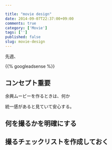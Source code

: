 ```yaml
---

title: "movie design"
date: 2014-09-07T22:37:00+09:00
comments: true
category: ['Movie']
tags: ['']
published: false
slug: movie-design
---
```


先週、


{{% googleadsense %}}

## コンセプト重要
余興ムービーを作るときは、何か

統一感があると見ていて安心する。



## 何を撮るかを明確にする




## 撮るチェックリストを作成しておく






